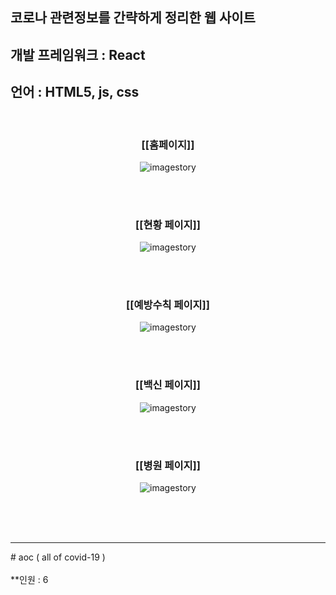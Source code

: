 ## 코로나 관련정보를 간략하게 정리한 웹 사이트
 
## 개발 프레임워크 : React

## 언어 : HTML5, js, css
<br>
<h3 align="center">[[홈페이지]]</h3>
<p align="center">
<img alt="imagestory" src="https://github.com/lunevilia/aoc19-app/blob/master/aocIMG/aoc_main.png?raw=true"/>
</p>

<br><br>

<h3 align="center">[[현황 페이지]]</h3>
<p align="center">
<img alt="imagestory" src="https://github.com/lunevilia/aoc19-app/blob/master/aocIMG/aoc_current.png?raw=true"/>
</p>

<br><br>

<h3 align="center">[[예방수칙 페이지]]</h3>
<p align="center">
<img alt="imagestory" src="https://github.com/lunevilia/aoc19-app/blob/master/aocIMG/aoc_prevent.png?raw=true"/>
</p>

<br><br>

<h3 align="center">[[백신 페이지]]</h3>
<p align="center">
<img alt="imagestory" src="https://github.com/lunevilia/aoc19-app/blob/master/aocIMG/aoc_vacc.png?raw=true"/>
</p>

<br><br>

<h3 align="center">[[병원 페이지]]</h3>
<p align="center">
<img alt="imagestory" src="https://github.com/lunevilia/aoc19-app/blob/master/aocIMG/aoc_hos.png?raw=true"/>
</p>
<br><br>
<br>
<hr>
# aoc ( all of covid-19 )
<br><br>
**인원 : 6 <br>

